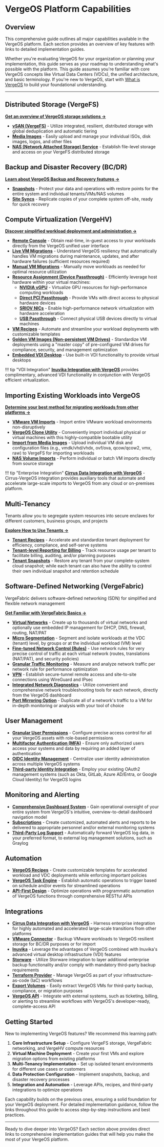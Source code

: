 # VergeOS Platform Capabilities

## Overview

This comprehensive guide outlines all major capabilities available in the VergeOS platform. Each section provides an overview of key features with links to detailed implementation guides.

Whether you're evaluating VergeOS for your organization or planning your implementation, this guide serves as your roadmap to understanding what's possible with the platform. This guide assumes you're familiar with core VergeOS concepts like Virtual Data Centers (VDCs), the unified architecture, and basic terminology. If you're new to VergeOS, start with [What is VergeOS](/product-guide/intro/what-is-vergeos) to build your foundational understanding.

---

## Distributed Storage (VergeFS)

**[Get an overview of VergeOS storage solutions →](/product-guide/storage/overview)**

* **[vSAN (VergeFS)](/product-guide/storage/vsan-architecture)** - Utilize integrated, resilient, distributed storage with global deduplication and automatic tiering
* **[Media Images](/product-guide/storage/uploading-files-to-vsan)** - Easily upload and manage your individual ISOs, disk images, logos, and other files
* **[NAS (Network Attached Storage) Service](/product-guide/nas/overview)** - Establish file-level storage and access on your VergeFS distributed storage

## Backup and Disaster Recovery (BC/DR)

**[Learn about VergeOS Backup and Recovery features →](/product-guide/backup-dr/overview)** 

* **[Snapshots](/product-guide/backup-dr/snapshots-overview)** - Protect your data and operations with restore points for the entire system and individual tenants/VMs/NAS volumes
* **[Site Syncs](/product-guide/backup-dr/sync-configuration)** - Replicate copies of your complete system off-site, ready for quick recovery

## Compute Virtualization (VergeHV)

**[Discover simplified workload deployment and administration →](/product-guide/virtual-machines/overview)**

* **[Remote Console](/product-guide/virtual-machines/vm-remote-console)** - Obtain real-time, in-guest access to your workloads directly from the VergeOS unified user interface
* **[Live VM Migrations](/product-guide/virtual-machines/live-migrations/#vm-live-migration)** - Understand VergeOS resiliency that automatically handles VM migrations during maintenance, updates, and after hardware failures (sufficient resources required)
* **[Manual VM Migrations](/product-guide/virtual-machines/vm-manual-migration)** - Manually move workloads as needed for optimal resource utilization
* **[Resource Assignment (Device Passthrough)](/product-guide/system/device-pass-overview)** - Efficiently leverage host hardware within your virtual machines:
    - **[NVIDIA vGPU](/product-guide/system/nvidia-vgpu)** - Virtualize GPU resources for high-performance computing workloads
    - **[Direct PCI Passthrough](/product-guide/system/generic-pci-passthrough)** - Provide VMs with direct access to physical hardware devices
    - **[SRIOV NICs](/product-guide/system/sriov-nics)** - Enable high-performance network virtualization with hardware acceleration
    - **[USB Passthrough](/product-guide/system/usb-passthrough)** - Connect physical USB devices directly to virtual machines
* **[VM Recipes](/product-guide/automation/vm-recipes)** - Automate and streamline your workload deployments with customizable templates
* **[Golden VM Images (Non-persistent VM Drives)](/knowledge-base/making-a-nonpersistent-vm)** - Standardize VM deployments using a "master copy" of pre-configured VM drives for compliance, security, and management optimization
* **[Embedded VDI Desktop](/product-guide/virtual-machines/vdi-overview)** - Use built-in VDI functionality to provide virtual desktops

!!! tip "VDI Integration"
    **[Inuvika Integration with VergeOS](/product-guide/tools-integrations/inuvika)** provides complimentary, advanced VDI functionality in conjunction with VergeOS efficient virtualization.

## Importing Existing Workloads into VergeOS

**[Determine your best method for migrating workloads from other platforms →](/product-guide/virtual-machines/vm-migration-overview)**

* **[VMware VM Imports](/product-guide/virtual-machines/import-from-vmware)** - Import entire VMware workload environments non-disruptively
* **[VergeOS Clone Utility](/knowledge-base/importing-a-physicalvirtual-machine-into-vergeio)** - Conveniently import individual physical or virtual machines with this highly-compatible bootable utility
* **[Import from Media Images](/product-guide/virtual-machines/import-from-upload)** - Upload individual VM disk and configuration files (e.g., vmdk/vhd/vhdx, ovf/ova, qcow/qcow2, vmx, raw) to VergeFS for importing workloads
* **[NAS Volume Imports](/product-guide/virtual-machines/import-from-nas)** - Perform individual or batch VM imports directly from source storage

!!! tip "Enterprise Integration"
    **[Cirrus Data Integration with VergeOS](/product-guide/tools-integrations/cirrus-data)** - Cirrus-VergeOS integration provides auxiliary tools that automate and accelerate large-scale imports to VergeOS from any cloud or on-premises platform.

## Multi-Tenancy

Tenants allow you to segregate system resources into secure enclaves for different customers, business groups, and projects  

**[Explore How to Use Tenants →](/product-guide/tenants/overview)**

* **[Tenant Recipes](/product-guide/automation/tenant-recipes)** - Accelerate and standardize tenant deployment for efficiency, compliance, and self-serve systems
* **[Tenant-level Reporting for Billing](/product-guide/tenants/tenant-usagereports)** - Track resource usage per tenant to facilitate billing, auditing, and/or planning purposes
* **[Tenant Snapshots](/product-guide/tenants/tenant-snapshots)** - Restore any tenant from your complete-system cloud snapshot; while each tenant can also have the ability to control their own individual snapshot and retention schedule

## Software-Defined Networking (VergeFabric)

VergeFabric delivers software-defined networking (SDN) for simplified and flexible network management

**[Get Familiar with VergeFabric Basics →](/product-guide/networks/network-overview)**

* **[Virtual Networks](/product-guide/networks/internal-networks)** - Create up to thousands of virtual networks and optionally use embedded IP management for DHCP, DNS, firewall, routing, NAT/PAT
* **[Micro Segmentation](/knowledge-base/how-to-achieve-network-micro-segmentation-on-vergeos)** - Segment and isolate workloads at the VDC (tenant) level, by groups or at the individual workload (VM) level
* **[Fine-tuned Network Control (Rules)](/product-guide/networks/network-rules)** - Use network rules for very precise control of traffic at each virtual network (routes, translations (NAT/PAT), and security policies)
* **[Granular Traffic Monitoring](/product-guide/networks/tracking-net-statistics)** - Measure and analyze network traffic per network rule for performance optimization
* **[VPN](/product-guide/vpn/vpn-overview)** - Establish secure-tunnel remote access and site-to-site connections using WireGuard and IPsec
* **[Integrated Network Diagnostics](/product-guide/networks/net-diagnostics)** - Utilize convenient and comprehensive network troubleshooting tools for each network, directly from the VergeOS dashboard
* **[Port Mirroring Option](/product-guide/networks/port-mirroring)** - Duplicate all of a network's traffic to a VM for in-depth monitoring or analysis with your tool of choice

## User Management

* **[Granular User Permissions](/product-guide/system/permissions)** - Configure precise access control for all your VergeOS assets with role-based permissions
* **[Multifactor Authentication (MFA)](/product-guide/auth/multifactor-auth)** - Ensure only authorized users access your systems and data by requiring an added layer of authentication
* **[OIDC Identity Management](/product-guide/auth/oidc-apps-overview)** - Centralize user identity administration across multiple VergeOS systems
* **[Third-party Identity Integration](/product-guide/auth/auth-sources-overview)** - Employ your existing OAuth2 management systems (such as Okta, GitLab, Azure AD/Entra, or Google Cloud Identity) for VergeOS logins

## Monitoring and Alerting

* **[Comprehensive Dashboard System](/product-guide/ui-overview)** - Gain operational oversight of your entire system from VergeOS's intuitive, overview-to-detail dashboard navigation model
* **[Subscriptions](/product-guide/system/subscriptions-overview)** - Create customized, automated alerts and reports to be delivered to appropriate personnel and/or external monitoring systems
* **[Third-Party Log Support](/knowledge-base/system-logs/#enabling-3rd-party-logging)** - Automatically forward VergeOS log data, in your preferred format, to external log management solutions, such as Graylog

## Automation

* **[VergeOS Recipes](/product-guide/automation/recipes-overview)** - Create customizable templates for accelerated workload and VDC deployments while enforcing important policies
* **[VergeOS Task Engine](/product-guide/automation/create-tasks)** - Establish automatic operations to trigger based on schedule and/or events for streamlined operations
* **[API-First Design](/knowledge-base/verge-api-guide)** - Optimize operations with programmatic automation of VergeOS functions through comprehensive RESTful APIs

## Integrations

* **[Cirrus Data Integration with VergeOS](/product-guide/tools-integrations/cirrus-data)** - Harness enterprise integration for highly automated and accelerated large-scale transitions from other platforms
* **[VMware Connector](/knowledge-base/vmwarebackupdrguide)** - Backup VMware workloads to VergeOS resilient storage for BC/DR purposes or for import
* **[Inuvika](/product-guide/tools-integrations/inuvika)** - Leverage the advantages of VergeOS combined with Inuvika's advanced virtual desktop infrastructure (VDI) features
* **[Storware](/product-guide/tools-integrations/storware-backup-recovery)** - Utilize Storware integration to layer additional enterprise backup functionality and/or comply with mandatory third-party backup requirements
* **[Terraform Provider](/product-guide/tools-integrations/terraform-provider)** - Manage VergeOS as part of your infrastructure-as-code (IaC) workflows
* **[Export Volumes](/knowledge-base/configuring-a-vm-export-volume)** - Easily extract VergeOS VMs for third-party backup, compliance, or migration purposes
* **[VergeOS API](/knowledge-base/verge-api-guide)** - Integrate with external systems, such as ticketing, billing, or alerting to streamline workflows with VergeOS's developer-ready, complete-access API

## Getting Started

New to implementing VergeOS features? We recommend this learning path:

1. **Core Infrastructure Setup** - Configure VergeFS storage, VergeFabric networking, and VergeHV compute resources
2. **Virtual Machine Deployment** - Create your first VMs and explore migration options from existing platforms
3. **Multi-Tenancy Implementation** - Set up isolated tenant environments for different use cases or customers
4. **Data Protection Configuration** - Implement snapshots, backup, and disaster recovery processes
5. **Integration and Automation** - Leverage APIs, recipes, and third-party integrations to optimize operations

Each capability builds on the previous ones, ensuring a solid foundation for your VergeOS deployment. For detailed implementation guidance, follow the links throughout this guide to access step-by-step instructions and best practices.

---

Ready to dive deeper into VergeOS? Each section above provides direct links to comprehensive implementation guides that will help you make the most of your VergeOS platform.
